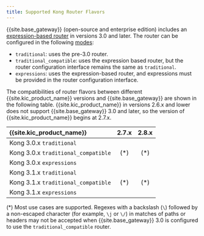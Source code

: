 ```yaml
---
title: Supported Kong Router Flavors
---
```



{{site.base_gateway}} (open-source and enterprise edition) includes an [expression-based router][gateway-expression-router] in versions 3.0 and later. 
The router can be configured in the following [modes][gateway-router-flavor]:

- `traditional`: uses the pre-3.0 router.
- `traditional_compatible`: uses the expression based router, but the router configuration interface remains the same as `traditional`.
- `expressions`: uses the expression-based router, and expressions must be provided in the router configuration interface.

The compatibilities of router flavors between different {{site.kic_product_name}} versions and {{site.base_gateway}} are shown in the following table.
{{site.kic_product_name}} in versions 2.6.x and lower does not support {{site.base_gateway}} 3.0 and later, so the version of {{site.kic_product_name}} begins at 2.7.x.

| {{site.kic_product_name}}            | 2.7.x                           | 2.8.x
|:-------------------------------------|:-------------------------------:|:-------------------------------:|
| Kong 3.0.x  `traditional`            |  <i class="fa fa-check"></i>    | <i class="fa fa-check"></i> | 
| Kong 3.0.x  `traditional_compatible` |  <i class="fa fa-times"></i>(*) | <i class="fa fa-times"></i>(*) | 
| Kong 3.0.x  `expressions`            |  <i class="fa fa-times"></i>    | <i class="fa fa-times"></i>  | 
| Kong 3.1.x  `traditional`            |  <i class="fa fa-check"></i>    |  <i class="fa fa-check"></i> |    
| Kong 3.1.x  `traditional_compatible` |  <i class="fa fa-times"></i>(*) | <i class="fa fa-times"></i>(*) | 
| Kong 3.1.x  `expressions`            |  <i class="fa fa-times"></i>    | <i class="fa fa-times"></i> |

(*) Most use cases are supported. Regexes with a backslash (`\`) followed by a non-escaped character (for example, `\j` or `\/`) in matches of paths or headers
may not be accepted when {{site.base_gateway}} 3.0 is configured to use the `traditional_compatible` router.

[gateway-expression-router]:/gateway/latest/key-concepts/routes/expressions/
[gateway-router-flavor]:/gateway/latest/reference/configuration/#router_flavor
